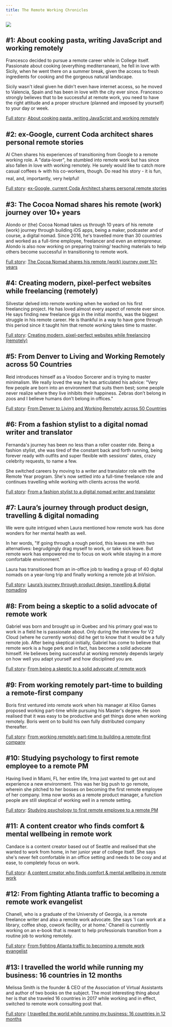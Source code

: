 ```yaml
---
title: The Remote Working Chronicles
---
```


![](/assets/the_remote_working_chronicles.png)

## #1: About cooking pasta, writing JavaScript and working remotely

Francesco decided to pursue a remote career while in College itself. Passionate about cooking (everything mediterranean), he fell in love with Sicily, when he went there on a summer break, given the access to fresh ingredients for cooking and the gorgeous natural landscape.

Sicily wasn't ideal given he didn't even have internet access, so he moved to Valencia, Spain and has been in love with the city ever since. Francesco strongly believes that to be successful at remote work, you need to have the right attitude and a proper structure (planned and imposed by yourself) to your day or week.

<u>Full story</u>: [About cooking pasta, writing JavaScript and working remotely](https://content.remote.tools/about-cooking-pasta-writing-javasript-and-working-remotely?ref=RemoteWork2020)

## #2: ex-Google, current Coda architect shares personal remote stories

Al Chen shares his experiences of transitioning from Google to a remote working role. A "data-lover", he stumbled into remote work but has since also fallen in love with working remotely. He surely would like to catch more casual coffees ☕ with his co-workers, though. Do read his story - it is fun, real, and, importantly, very helpful!

<u>Full story</u>: [ex-Google, current Coda Architect shares personal remote stories](https://content.remote.tools/ex-google-current-coda-architect-shares-personal-remote-stories?ref=RemoteWork2020)

## #3: The Cocoa Nomad shares his remote (work) journey over 10+ years

Alondo or (the) Cocoa Nomad takes us through 10 years of his remote (work) journey through building iOS apps, being a maker, podcaster and of course, a digital nomad. Since 2016, he's travelled more than 30 countries and worked as a full-time employee, freelancer and even an entrepreneur. Alondo is also now working on preparing training/ teaching materials to help others become successful in transitioning to remote work.

<u>Full story</u>: [The Cocoa Nomad shares his remote (work) journey over 10+ years](https://content.remote.tools/the-cocoa-nomad-shares-his-remote-work-journey-over-10-years?ref=RemoteWork2020)

## #4: Creating modern, pixel-perfect websites while freelancing (remotely)

Silvestar delved into remote working when he worked on his first freelancing project. He has loved almost every aspect of remote ever since. He says finding new freelance gigs in the initial months, was the biggest struggle in his remote career. He is thankful in a way to have gone through this period since it taught him that remote working takes time to master.

<u>Full story</u>: [Creating modern, pixel-perfect websites while freelancing (remotely)](https://content.remote.tools/creating-modern-pixel-perfect-websites-while-freelancing-remotely?ref=RemoteWork2020)

## #5: From Denver to Living and Working Remotely across 50 Countries

Reid introduces himself as a Voodoo Sorcerer and is trying to master minimalism. We really loved the way he has articulated his advice: "Very few people are born into an environment that suits them best; some people never realize where they live inhibits their happiness. Zebras don’t belong in zoos and I believe humans don’t belong in offices."

<u>Full story</u>: [From Denver to Living and Working Remotely across 50 Countries](https://content.remote.tools/from-denver-to-living-and-working-remotely-across-50-countries?ref=RemoteWork2020)

## #6: From a fashion stylist to a digital nomad writer and translator

Fernanda's journey has been no less than a roller coaster ride. Being a fashion stylist, she was tired of the constant back and forth running, being forever ready with outfits and super flexible with sessions' dates, crazy celebrity requests, to name a few.

She switched careers by moving to a writer and translator role with the Remote Year program. She's now settled into a full-time freelance role and continues travelling while working with clients across the world.

<u>Full story</u>: [From a fashion stylist to a digital nomad writer and translator](https://content.remote.tools/from-a-fashion-stylist-to-a-digital-nomad-writer-and-translator?ref=RemoteWork2020)

## #7: Laura’s journey through product design, travelling & digital nomading

We were quite intrigued when Laura mentioned how remote work has done wonders for her mental health as well.

In her words, "If going through a rough period, this leaves me with two alternatives: begrudgingly drag myself to work, or take sick leave. But remote work has empowered me to focus on work while staying in a more comfortable environment."

Laura has transitioned from an in-office job to leading a group of 40 digital nomads on a year-long trip and finally working a remote job at InVision.

<u>Full story</u>: [Laura’s journey through product design, travelling & digital nomading](https://content.remote.tools/lauras-journey-through-product-design-travelling-digital-nomading?ref=RemoteWork2020)

## #8: From being a skeptic to a solid advocate of remote work

Gabriel was born and brought up in Quebec and his primary goal was to work in a field he is passionate about. Only during the interview for V2 Cloud (where he currently works) did he get to know that it would be a fully remote job. After being skeptical initially, Gabriel has come to believe that remote work is a huge perk and in fact, has become a solid advocate himself. He believes being successful at working remotely depends largely on how well you adapt yourself and how disciplined you are.

<u>Full story</u>: [From being a skeptic to a solid advocate of remote work](https://content.remote.tools/from-being-a-skeptic-to-a-solid-advocate-of-remote-work?ref=RemoteWork2020)

## #9: From working remotely part-time to building a remote-first company

Boris first ventured into remote work when his manager at Kiloo Games proposed working part-time while pursuing his Master's degree. He soon realised that it was easy to be productive and get things done when working remotely. Boris went on to build his own fully distributed company thereafter.

<u>Full story</u>: [From working remotely part-time to building a remote-first company](https://content.remote.tools/from-working-remotely-part-time-to-building-a-remote-first-company?ref=RemoteWork2020)

## #10: Studying psychology to first remote employee to a remote PM

Having lived in Miami, FL her entire life, Irma just wanted to get out and experience a new environment. This was her big push to go remote, wherein she pitched to her bosses on becoming the first remote employee of her company. Irma now works as a remote product manager, a function people are still skeptical of working well in a remote setting.

<u>Full story</u>: [Studying psychology to first remote employee to a remote PM](https://content.remote.tools/studying-psychology-to-first-remote-employee-to-a-remote-pm?ref=RemoteWork2020)

## #11: A content creator who finds comfort & mental wellbeing in remote work

Candace is a content creator based out of Seattle and realised that she wanted to work from home, in her junior year of college itself. She says she's never felt comfortable in an office setting and needs to be cosy and at ease, to completely focus on work.

<u>Full story</u>: [A content creator who finds comfort & mental wellbeing in remote work](https://content.remote.tools/a-content-creator-who-finds-comfort-mental-wellbeing-in-remote-work?ref=RemoteWork2020)

## #12: From fighting Atlanta traffic to becoming a remote work evangelist

Chanell, who is a graduate of the University of Georgia, is a remote freelance writer and also a remote work advocate. She says 'I can work at a library, coffee shop, cowork facility, or at home.' Chanell is currently working on an e-book that is meant to help professionals transition from a routine job to working remotely.

<u>Full story</u>: [From fighting Atlanta traffic to becoming a remote work evangelist](https://content.remote.tools/from-fighting-atlanta-traffic-to-becoming-a-remote-work-evangelist?ref=RemoteWork2020)

## #13: I travelled the world while running my business: 16 countries in 12 months

Melissa Smith is the founder & CEO of the Association of Virtual Assistants and author of two books on the subject. The most interesting thing about her is that she traveled 16 countries in 2017 while working and in effect, switched to remote work consulting post that.

<u>Full story</u>: [I travelled the world while running my business: 16 countries in 12 months](https://content.remote.tools/i-travelled-the-world-while-running-my-business-16-countries-in-12-months?ref=RemoteWork2020)
